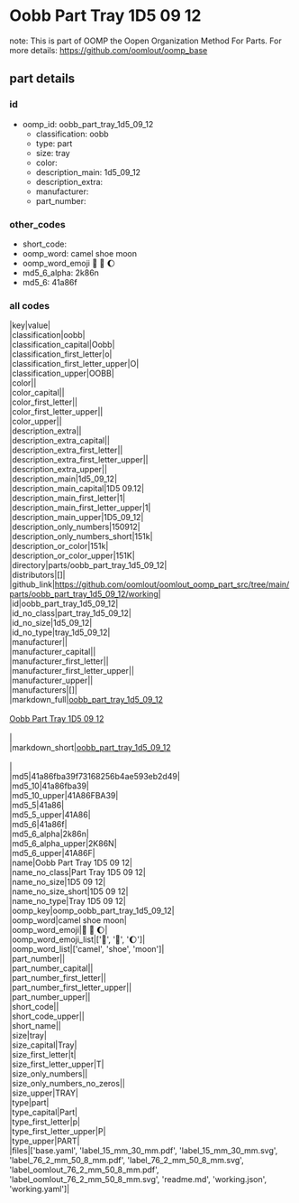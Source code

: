 # Oobb Part Tray 1D5 09 12  

note: This is part of OOMP the Oopen Organization Method For Parts. For more details: https://github.com/oomlout/oomp_base

##  part details





### id
* oomp_id: oobb_part_tray_1d5_09_12
  * classification: oobb
  * type: part
  * size: tray
  * color: 
  * description_main: 1d5_09_12
  * description_extra: 
  * manufacturer: 
  * part_number: 

### other_codes
* short_code: 
* oomp_word: camel shoe moon
* oomp_word_emoji :camel: :shoe: :moon:
* md5_6_alpha: 2k86n
* md5_6: 41a86f

### all codes 
|key|value|  
|classification|oobb|  
|classification_capital|Oobb|  
|classification_first_letter|o|  
|classification_first_letter_upper|O|  
|classification_upper|OOBB|  
|color||  
|color_capital||  
|color_first_letter||  
|color_first_letter_upper||  
|color_upper||  
|description_extra||  
|description_extra_capital||  
|description_extra_first_letter||  
|description_extra_first_letter_upper||  
|description_extra_upper||  
|description_main|1d5_09_12|  
|description_main_capital|1D5 09.12|  
|description_main_first_letter|1|  
|description_main_first_letter_upper|1|  
|description_main_upper|1D5_09_12|  
|description_only_numbers|150912|  
|description_only_numbers_short|151k|  
|description_or_color|151k|  
|description_or_color_upper|151K|  
|directory|parts/oobb_part_tray_1d5_09_12|  
|distributors|[]|  
|github_link|https://github.com/oomlout/oomlout_oomp_part_src/tree/main/parts/oobb_part_tray_1d5_09_12/working|  
|id|oobb_part_tray_1d5_09_12|  
|id_no_class|part_tray_1d5_09_12|  
|id_no_size|1d5_09_12|  
|id_no_type|tray_1d5_09_12|  
|manufacturer||  
|manufacturer_capital||  
|manufacturer_first_letter||  
|manufacturer_first_letter_upper||  
|manufacturer_upper||  
|manufacturers|[]|  
|markdown_full|[oobb_part_tray_1d5_09_12](https://github.com/oomlout/oomlout_oomp_part_src/tree/main/parts/oobb_part_tray_1d5_09_12/working)<br>[](https://github.com/oomlout/oomlout_oomp_part_src/tree/main/parts/oobb_part_tray_1d5_09_12/working)<br>[Oobb Part Tray 1D5 09 12](https://github.com/oomlout/oomlout_oomp_part_src/tree/main/parts/oobb_part_tray_1d5_09_12/working)<br><br>|  
|markdown_short|[oobb_part_tray_1d5_09_12](https://github.com/oomlout/oomlout_oomp_part_src/tree/main/parts/oobb_part_tray_1d5_09_12/working)<br><br>|  
|md5|41a86fba39f73168256b4ae593eb2d49|  
|md5_10|41a86fba39|  
|md5_10_upper|41A86FBA39|  
|md5_5|41a86|  
|md5_5_upper|41A86|  
|md5_6|41a86f|  
|md5_6_alpha|2k86n|  
|md5_6_alpha_upper|2K86N|  
|md5_6_upper|41A86F|  
|name|Oobb Part Tray 1D5 09 12|  
|name_no_class|Part Tray 1D5 09 12|  
|name_no_size|1D5 09 12|  
|name_no_size_short|1D5 09 12|  
|name_no_type|Tray 1D5 09 12|  
|oomp_key|oomp_oobb_part_tray_1d5_09_12|  
|oomp_word|camel shoe moon|  
|oomp_word_emoji|:camel: :shoe: :moon:|  
|oomp_word_emoji_list|[':camel:', ':shoe:', ':moon:']|  
|oomp_word_list|['camel', 'shoe', 'moon']|  
|part_number||  
|part_number_capital||  
|part_number_first_letter||  
|part_number_first_letter_upper||  
|part_number_upper||  
|short_code||  
|short_code_upper||  
|short_name||  
|size|tray|  
|size_capital|Tray|  
|size_first_letter|t|  
|size_first_letter_upper|T|  
|size_only_numbers||  
|size_only_numbers_no_zeros||  
|size_upper|TRAY|  
|type|part|  
|type_capital|Part|  
|type_first_letter|p|  
|type_first_letter_upper|P|  
|type_upper|PART|  
|files|['base.yaml', 'label_15_mm_30_mm.pdf', 'label_15_mm_30_mm.svg', 'label_76_2_mm_50_8_mm.pdf', 'label_76_2_mm_50_8_mm.svg', 'label_oomlout_76_2_mm_50_8_mm.pdf', 'label_oomlout_76_2_mm_50_8_mm.svg', 'readme.md', 'working.json', 'working.yaml']|  
